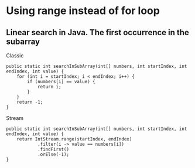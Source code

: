 # Using range instead of for loop

## Linear search in Java. The first occurrence in the subarray 

Classic
```
public static int searchInSubArray(int[] numbers, int startIndex, int endIndex, int value) {
    for (int i = startIndex; i < endIndex; i++) {
        if (numbers[i] == value) {
            return i;
        }
    }
    return -1;
}
```

Stream
```
public static int searchInSubArray(int[] numbers, int startIndex, int endIndex, int value) {
    return IntStream.range(startIndex, endIndex)
            .filter(i -> value == numbers[i])
            .findFirst()
            .orElse(-1);
}
```
